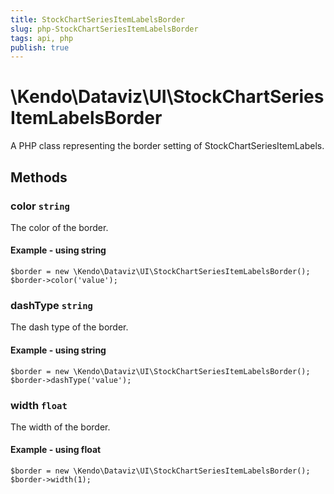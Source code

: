```yaml
---
title: StockChartSeriesItemLabelsBorder
slug: php-StockChartSeriesItemLabelsBorder
tags: api, php
publish: true
---
```


# \Kendo\Dataviz\UI\StockChartSeriesItemLabelsBorder

A PHP class representing the border setting of StockChartSeriesItemLabels.


## Methods

### color `string`

The color of the border.


#### Example - using string
    $border = new \Kendo\Dataviz\UI\StockChartSeriesItemLabelsBorder();
    $border->color('value');

### dashType `string`

The dash type of the border.


#### Example - using string
    $border = new \Kendo\Dataviz\UI\StockChartSeriesItemLabelsBorder();
    $border->dashType('value');

### width `float`

The width of the border.


#### Example - using float
    $border = new \Kendo\Dataviz\UI\StockChartSeriesItemLabelsBorder();
    $border->width(1);

